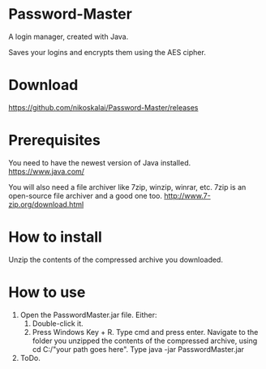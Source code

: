 # Password-Master

A login manager, created with Java.

Saves your logins and encrypts them using the AES cipher.

# Download
https://github.com/nikoskalai/Password-Master/releases

# Prerequisites
You need to have the newest version of Java installed.
https://www.java.com/

You will also need a file archiver like 7zip, winzip, winrar, etc.
7zip is an open-source file archiver and a good one too.
http://www.7-zip.org/download.html

# How to install

Unzip the contents of the compressed archive you downloaded.
 
# How to use
1) Open the PasswordMaster.jar file. Either:
   1) Double-click it.
   2) Press Windows Key + R.
      Type cmd and press enter.
      Navigate to the folder you unzipped the contents of the compressed archive, using cd C:/"your path goes here".
      Type java -jar PasswordMaster.jar
2) ToDo.
